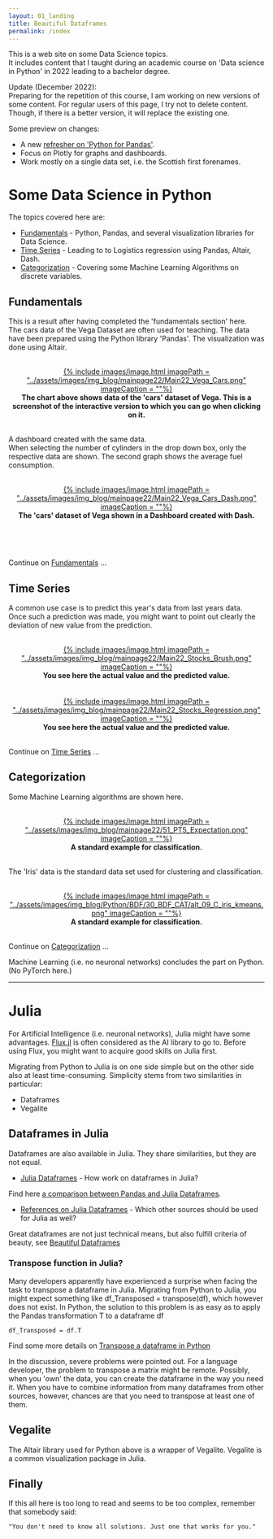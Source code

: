 ```yaml
---
layout: 01_landing
title: Beautiful Dataframes
permalink: /index
---
```



This is a web site on some Data Science topics.<br>
It includes content that I taught during an academic course on 'Data science in Python' in 2022 leading to a bachelor degree.<br>

Update (December 2022):<br>
Preparing for the repetition of this course, I am working on new versions of some content.
For regular users of this page, I try not to delete content. Though, if there is a better version, it will replace the existing one.<br>

Some preview on changes:
- A new [refresher on 'Python for Pandas'](python_refresher).
- Focus on Plotly for graphs and dashboards.
- Work mostly on a single data set, i.e. the Scottish first forenames.


# Some Data Science in Python

The topics covered here are:

- [Fundamentals](fundamentals) - Python, Pandas, and several visualization libraries for Data Science.
- [Time Series](time_series_overview) - Leading to to Logistics regression using Pandas, Altair, Dash.
- [Categorization](cat_story) - Covering some Machine Learning Algorithms on discrete variables.


## Fundamentals

This is a result after having completed the 'fundamentals section' here. <br>
The cars data of the Vega Dataset are often used for teaching.
The data have been prepared using the Python library 'Pandas'.
The visualization was done using Altair.

<br>
<center>
<a href="vega_cars_multi_selection">
{% include images/image.html imagePath = "../assets/images/img_blog/mainpage22/Main22_Vega_Cars.png" imageCaption =  ""%}
</a>
<br><b>
The chart above shows data of the 'cars' dataset of Vega. This is a screenshot of the interactive version to which you can go when clicking on it.
 </b><br>
</center>
<br>

A dashboard created with the same data.<br>
When selecting the number of cylinders in the drop down box, only the respective data are shown. The second graph shows the average fuel consumption.

<br>
<center>
<a href="dash_overview">
{% include images/image.html imagePath = "../assets/images/img_blog/mainpage22/Main22_Vega_Cars_Dash.png" imageCaption =  ""%}
</a>
<br><b>
The 'cars' dataset of Vega shown in a Dashboard created with Dash.
 
</b><br>
</center>
<br>

Continue on [Fundamentals](fundamentals) ... 


## Time Series

A common use case is to predict this year's data from last years data. <br>
Once such a prediction was made, you might want to point out clearly the deviation of new value from the prediction. 

<br>
<center>
<a href="time_series_brush">
{% include images/image.html imagePath = "../assets/images/img_blog/mainpage22/Main22_Stocks_Brush.png" imageCaption =  ""%}
</a>
<br><b>
You see here the actual value and the predicted value. 
</b><br>
</center>
<br>


<br>
<center>
<a href="time_series_regression">
{% include images/image.html imagePath = "../assets/images/img_blog/mainpage22/Main22_Stocks_Regression.png" imageCaption =  ""%}
</a>
<br><b>
You see here the actual value and the predicted value. 
</b><br>
</center>
<br>

Continue on [Time Series](time_series_overview) ...


## Categorization

Some Machine Learning algorithms are shown here.<br>

<br>
<center>
<a href="cat_overview">
{% include images/image.html imagePath = "../assets/images/img_blog/mainpage22/51_PT5_Expectation.png" imageCaption =  ""%}
</a>
<br><b>
A standard example for classification.
</b><br>
</center>
<br>


The 'Iris' data is the standard data set used for clustering and classification.

<br>
<center>
<a href="cat_kmeans">
{% include images/image.html imagePath = "../assets/images/img_blog/Python/BDF/30_BDF_CAT/alt_09_C_iris_kmeans.png" imageCaption =  ""%}
</a>
<br><b>
A standard example for classification.
</b><br>
</center>
<br>

Continue on [Categorization](cat_overview) ... 

Machine Learning (i.e. no neuronal networks) concludes the part on Python. (No PyTorch here.)

---

# Julia


For Artificial Intelligence (i.e. neuronal networks), Julia might have some advantages. 
[Flux.jl](https://fluxml.ai/Flux.jl/stable/) is often considered as the AI library to go to. Before using Flux, you might want to acquire good skills on Julia first.

Migrating from Python to Julia is on one side simple but on the other side also at least time-consuming.
Simplicity stems from two similarities in particular:
- Dataframes
- Vegalite

## Dataframes in Julia

Dataframes are also available in Julia. They share similarities, but they are not equal.  

- [Julia Dataframes](julia_df) - How work on dataframes in Julia?


Find here [a comparison between Pandas and Julia Dataframes]().

- [References on Julia Dataframes](julia_references) - Which other sources should be used for Julia as well?

Great dataframes are not just technical means, but also fulfill criteria of beauty, see [Beautiful Dataframes](beautiful_dataframes)


### Transpose function in Julia?

Many developers apparently have experienced a surprise when facing the task to transpose a dataframe in Julia. 
Migrating from Python to Julia, you might expect something like df_Transposed = transpose(df), which however does not exist.
In Python, the solution to this problem is as easy as to apply the Pandas transformation T to a dataframe df

>
    df_Transposed = df.T

Find some more details on [Transpose a dataframe in Python](pandas_transpose)

In the discussion, severe problems were pointed out. For a language developer, the problem to transpose a matrix might be remote. Possibly, when you 'own' the data, you can create the dataframe in the way you need it. When you have to combine information from many dataframes from other sources, however, chances are that you need to transpose at least one of them.

## Vegalite

The Altair library used for Python above is a wrapper of Vegalite. Vegalite is a common visualization package in Julia.


## Finally

If this all here is too long to read and seems to be too complex, remember that somebody said:

>
    "You don't need to know all solutions. Just one that works for you."
    